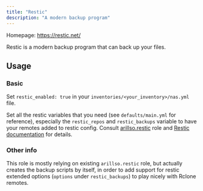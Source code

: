 ```yaml
---
title: "Restic"
description: "A modern backup program"
---
```


Homepage: <https://restic.net/>

Restic is a modern backup program that can back up your files.

## Usage

### Basic

Set `restic_enabled: true` in your `inventories/<your_inventory>/nas.yml` file.

Set all the restic variables that you need (see `defaults/main.yml` for reference), especially the `restic_repos` and `restic_backups` variable to have your remotes added to restic config.
Consult [arillso.restic](https://github.com/arillso/ansible.restic) role and [Restic documentation](https://restic.readthedocs.io/en/stable/) for details.

### Other info

This role is mostly relying on existing `arillso.restic` role, but actually creates the backup scripts by itself, in order to add support for restic extended options (`options` under `restic_backups`) to play nicely with Rclone remotes.
